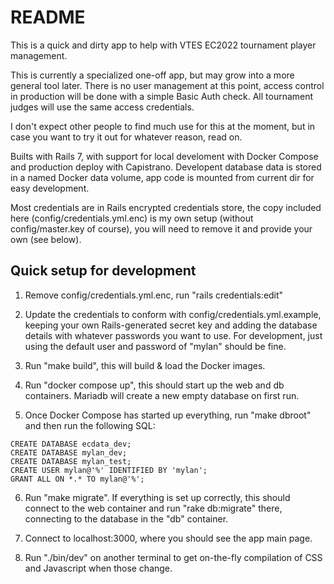 # README

This is a quick and dirty app to help with VTES EC2022 tournament
player management.

This is currently a specialized one-off app, but may grow into a more
general tool later. There is no user management at this point, access
control in production will be done with a simple Basic Auth check. All
tournament judges will use the same access credentials.

I don't expect other people to find much use for this at the moment,
but in case you want to try it out for whatever reason, read on.

Builts with Rails 7, with support for local develoment with Docker
Compose and production deploy with Capistrano. Developent database
data is stored in a named Docker data volume, app code is mounted from
current dir for easy development.

Most credentials are in Rails encrypted credentials store, the copy
included here (config/credentials.yml.enc) is my own setup (without
config/master.key of course), you will need to remove it and provide
your own (see below).

## Quick setup for development

1. Remove config/credentials.yml.enc, run "rails credentials:edit"

2. Update the credentials to conform with
config/credentials.yml.example, keeping your own Rails-generated secret
key and adding the database details with whatever passwords you want
to use. For development, just using the default user and password of
"mylan" should be fine.

3. Run "make build", this will build & load the Docker images.

4. Run "docker compose up", this should start up the web and db
containers. Mariadb will create a new empty database on first run.

5. Once Docker Compose has started up everything, run "make dbroot"
and then run the following SQL:

```
CREATE DATABASE ecdata_dev;
CREATE DATABASE mylan_dev;
CREATE DATABASE mylan_test;
CREATE USER mylan@'%' IDENTIFIED BY 'mylan';
GRANT ALL ON *.* TO mylan@'%';
```

6. Run "make migrate". If everything is set up correctly, this should
connect to the web container and run "rake db:migrate" there,
connecting to the database in the "db" container.

7. Connect to localhost:3000, where you should see the app main page.
8. Run "./bin/dev" on another terminal to get on-the-fly compilation of CSS and Javascript when those change.
